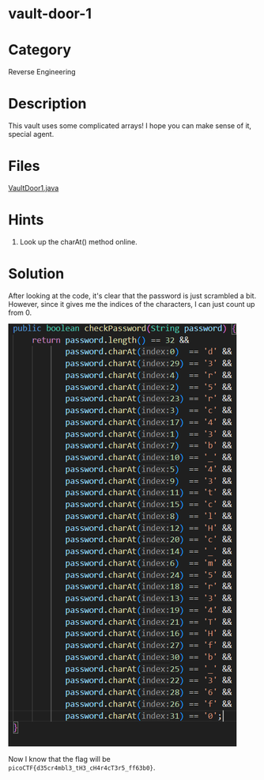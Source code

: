 # vault-door-1
# Category
Reverse Engineering
# Description
This vault uses some complicated arrays! I hope you can make sense of it, special agent.
# Files
[VaultDoor1.java](VaultDoor1.java)
# Hints
1. Look up the charAt() method online.
# Solution
After looking at the code, it's clear that the password is just scrambled a bit. However, since it gives me the indices of the characters, I can just count up from 0.

![alt text](image.png)

Now I know that the flag will be `picoCTF{d35cr4mbl3_tH3_cH4r4cT3r5_ff63b0}`.
